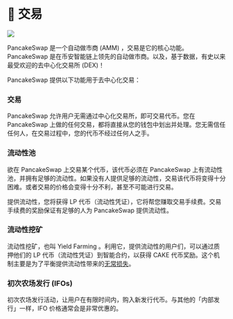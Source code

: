 # 🔄 交易

![](https://gblobscdn.gitbook.com/assets%2F-MHREX7DHcljbY5IkjgJ%2F-MbEhf2Oym3DwInC1RLG%2F-MbEiJUEIhXOppKXzWwH%2Fdocs%20masthead%20\(19\).png?alt=media\&token=be1e5fa9-8339-4db4-bd7a-8f376fa67935)

PancakeSwap 是一个自动做市商 (AMM) ，交易是它的核心功能。PancakeSwap 是在币安智能链上领先的自动做市商。以及，基于数据，有史以来最受欢迎的去中心化交易所 (DEX)！

PancakeSwap 提供以下功能用于去中心化交易：

### 交易 <a href="#swapping-trading" id="swapping-trading"></a>

PancakeSwap 允许用户无需通过中心化交易所，即可交易代币。您在 PancakeSwap 上做的任何交易，都将直接从您的钱包中划出并处理。您无需信任任何人，在交易过程中，您的代币不经过任何人之手。

### 流动性池 <a href="#liquidity-pools" id="liquidity-pools"></a>

欲在 PancakeSwap 上交易某个代币，该代币必须在 PancakeSwap 上有流动性池，并拥有足够的流动性。如果没有人提供足够的流动性，交易该代币将变得十分困难。或者交易的价格会变得十分不利，甚至不可能进行交易。

提供流动性，您将获得 LP 代币（流动性凭证），它将帮您赚取交易手续费。交易手续费的奖励保证有足够的人为 PancakeSwap 提供流动性。

### 流动性挖矿 <a href="#yield-farming" id="yield-farming"></a>

流动性挖矿，也叫 Yield Farming 。利用它，提供流动性的用户们，可以通过质押他们的 LP 代币（流动性凭证）到智能合约，以获得 CAKE 代币奖励。这个机制主要是为了平衡提供流动性带来的[无常损失](https://academy.binance.com/en/articles/impermanent-loss-explained)。

### 初次农场发行 (IFOs) <a href="#initial-farm-offerings-ifos" id="initial-farm-offerings-ifos"></a>

初次农场发行活动，让用户在有限时间内，购入新发行代币。与其他的「内部发行」一样，IFO 价格通常会是非常优惠的。
